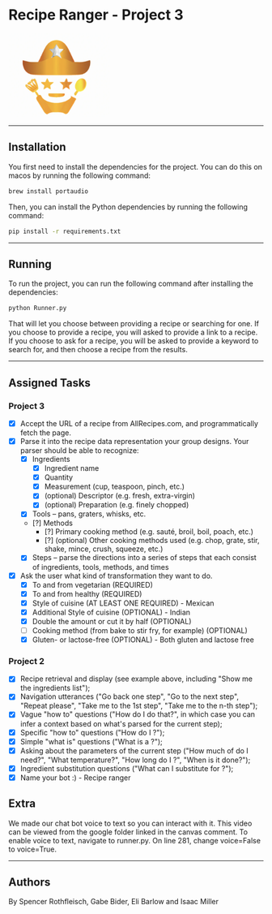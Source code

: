 # Recipe Ranger - Project 3

<img src="./logo.png" width="200px">

---

## Installation

You first need to install the dependencies for the project. You can do this on macos by running the following command:

```bash
brew install portaudio
```

Then, you can install the Python dependencies by running the following command:

```bash
pip install -r requirements.txt
```

---

## Running

To run the project, you can run the following command after installing the dependencies:

```bash
python Runner.py
```

That will let you choose between providing a recipe or searching for one. If you choose to provide a recipe, you will asked to provide a link to a recipe. If you choose to ask for a recipe, you will be asked to provide a keyword to search for, and then choose a recipe from the results.

---

## Assigned Tasks

### Project 3

- [x] Accept the URL of a recipe from AllRecipes.com, and programmatically fetch the page.
- [x] Parse it into the recipe data representation your group designs. Your parser should be able to recognize:
  - [x] Ingredients
    - [x] Ingredient name
    - [x] Quantity
    - [x] Measurement (cup, teaspoon, pinch, etc.)
    - [x] (optional) Descriptor (e.g. fresh, extra-virgin)
    - [x] (optional) Preparation (e.g. finely chopped)
  - [x] Tools – pans, graters, whisks, etc.
  - [?] Methods
    - [?] Primary cooking method (e.g. sauté, broil, boil, poach, etc.)
    - [?] (optional) Other cooking methods used (e.g. chop, grate, stir, shake, mince, crush, squeeze, etc.)
  - [x] Steps – parse the directions into a series of steps that each consist of ingredients, tools, methods, and times
- [x] Ask the user what kind of transformation they want to do.
  - [x] To and from vegetarian (REQUIRED)
  - [x] To and from healthy (REQUIRED)
  - [x] Style of cuisine (AT LEAST ONE REQUIRED) - Mexican
  - [x] Additional Style of cuisine (OPTIONAL) - Indian
  - [x] Double the amount or cut it by half (OPTIONAL)
  - [ ] Cooking method (from bake to stir fry, for example) (OPTIONAL)
  - [x] Gluten- or lactose-free (OPTIONAL) - Both gluten and lactose free

### Project 2

- [X] Recipe retrieval and display (see example above, including "Show me the ingredients list");
- [X] Navigation utterances ("Go back one step", "Go to the next step", "Repeat please", "Take me to the 1st step", "Take me to the n-th step");
- [X] Vague "how to" questions ("How do I do that?", in which case you can infer a context based on what's parsed for the current step);
- [X] Specific "how to" questions ("How do I <specific technique>?");
- [X] Simple "what is" questions ("What is a <tool being mentioned>?");
- [X] Asking about the parameters of the current step ("How much of <ingredient> do I need?", "What temperature?", "How long do I <specific technique>?", "When is it done?");
- [X] Ingredient substitution questions ("What can I substitute for <ingredient>?");
- [X] Name your bot :) - Recipe ranger

## Extra

We made our chat bot voice to text so you can interact with it. This video can be viewed from the google folder linked in the canvas comment. To enable voice to text, navigate to runner.py. On line 281, change voice=False to voice=True.

---

## Authors

By Spencer Rothfleisch, Gabe Bider, Eli Barlow and Isaac Miller
